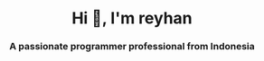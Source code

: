 <h1 align="center">Hi 👋, I'm reyhan</h1>
<h3 align="center">A passionate programmer professional from Indonesia</h3>
